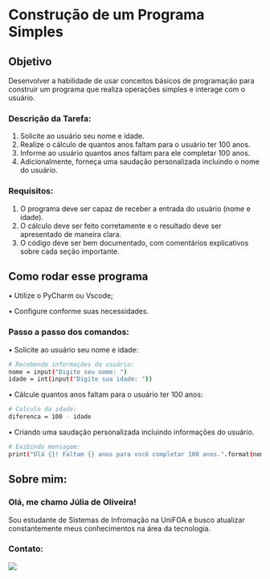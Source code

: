 # Construção de um Programa Simples

## Objetivo
Desenvolver a habilidade de usar conceitos básicos de programação para construir um programa que realiza operações simples e interage com o usuário.

### Descrição da Tarefa:
1. Solicite ao usuário seu nome e idade.
2. Realize o cálculo de quantos anos faltam para o usuário ter 100 anos.
3. Informe ao usuário quantos anos faltam para ele completar 100 anos.
4. Adicionalmente, forneça uma saudação personalizada incluindo o nome do usuário.

### Requisitos:
1. O programa deve ser capaz de receber a entrada do usuário (nome e idade).
2. O cálculo deve ser feito corretamente e o resultado deve ser apresentado de maneira clara.
3. O código deve ser bem documentado, com comentários explicativos sobre cada seção importante.

##  Como rodar esse programa 

• Utilize o PyCharm ou Vscode;

• Configure conforme suas necessidades.

### Passo a passo dos comandos:

• Solicite ao usuário seu nome e idade:

```bash
# Recebendo informações do usuário:
nome = input("Digite seu nome: ")
idade = int(input("Digite sua idade: "))
```

• Cálcule quantos anos faltam para o usuário ter 100 anos:
```bash
# Calculo da idade:
diferenca = 100 - idade
```

• Criando uma saudação personalizada incluindo informações do usuário.
```bash
# Exibindo mensagem:
print("Olá {}! Faltam {} anos para você completar 100 anos.".format(nome,diferenca))
```

## Sobre mim:
### Olá, me chamo Júlia de Oliveira!
Sou estudante de Sistemas de Infromação na UniFOA e busco atualizar constantemente meus conhecimentos na área da tecnologia.

### Contato:
<div> 
  <a href = "mailto:julia.oliveira9834@gmail.com"><img src="https://img.shields.io/badge/-Gmail-%23333?style=for-the-badge&logo=gmail&logoColor=white" target="_blank"></a>
</div>
